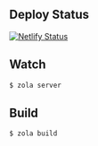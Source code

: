 ## Deploy Status
[![Netlify Status](https://api.netlify.com/api/v1/badges/61b7e3e3-e985-46a1-ba83-ee6f39b86acb/deploy-status)](https://app.netlify.com/sites/laughing-carson-cd7ae1/deploys)

## Watch
```sh
$ zola server
```

## Build
```sh
$ zola build
```